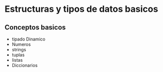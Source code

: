 # Estructuras y tipos de datos basicos

## Conceptos basicos
- tipado Dinamico
- Numeros
- strings
- tuplas
- listas
- Diccionarios
